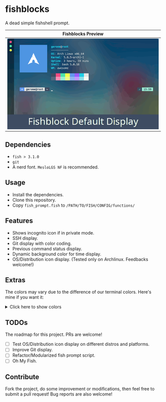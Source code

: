 # fishblocks
A dead simple fishshell prompt.

| Fishblocks Preview |
| --- |
| ![Preview](fishblock.gif) |

## Dependencies

+ `fish > 3.1.0`
+ `git`
+ A nerd font. `MesloLGS NF` is recommended.

## Usage

+ Install the dependencies.
+ Clone this repository.
+ Copy `fish_prompt.fish` to `/PATH/TO/FISH/CONFIG/functions/`

## Features

+ Shows incognito icon if in private mode.
+ SSH display.
+ Git display with color coding.
+ Previous command status display.
+ Dynamic background color for time display.
+ OS/Distribution icon display. (Tested only on Archlinux. Feedbacks welcome!)

## Extras

The colors may vary due to the difference of our terminal colors. Here's mine if you want it:

<details><summary>Click here to show colors</summary>
<p>

```
# Black
color10		#3D4C5F
color8		#56687E

# Red
color1		#EE4F84
color9		#F48FB1

# Green
color2		#53E2AE
color10		#A1EFD3

# Yellow
color3 		#F1FF52
color11		#F1FA8C

# Blue
color4		#6498EF
color12		#92B6F4

# Magenta
color5		#985EFF
color13		#BD99FF

# Cyan
color6		#24D1E7
color14		#87DFEB

# White
color7		#E5E5E5
color15		#F8F8F2
```

</p>
</details>

## TODOs

The roadmap for this project. PRs are welcome!

+ [ ] Test OS/Distribution icon display on different distros and platforms.
+ [ ] Improve Git display.
+ [ ] Refactor/Modularized fish prompt script.
+ [ ] Oh My Fish.

## Contribute

Fork the project, do some improvement or modifications, then feel free to submit a pull request! Bug reports are also welcome!
